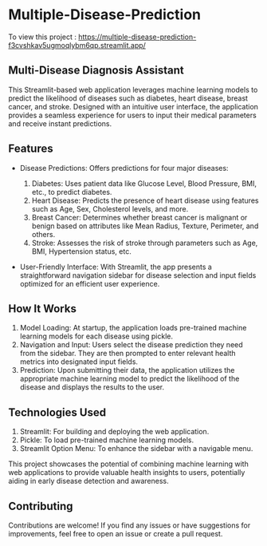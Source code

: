 # Multiple-Disease-Prediction
To view this project : https://multiple-disease-prediction-f3cvshkav5ugmoqlybm6qp.streamlit.app/

## Multi-Disease Diagnosis Assistant
This Streamlit-based web application leverages machine learning models to predict the likelihood of diseases such as diabetes, heart disease, breast cancer, and stroke. Designed with an intuitive user interface, the application provides a seamless experience for users to input their medical parameters and receive instant predictions.

## Features
* Disease Predictions: Offers predictions for four major diseases:

  1. Diabetes: Uses patient data like Glucose Level, Blood Pressure, BMI, etc., to predict diabetes.
  2. Heart Disease: Predicts the presence of heart disease using features such as Age, Sex, Cholesterol levels, and more.
  3. Breast Cancer: Determines whether breast cancer is malignant or benign based on attributes like Mean Radius, Texture, Perimeter, and others.
  4. Stroke: Assesses the risk of stroke through parameters such as Age, BMI, Hypertension status, etc.
* User-Friendly Interface: With Streamlit, the app presents a straightforward navigation sidebar for disease selection and input fields optimized for an efficient user experience.

## How It Works
1. Model Loading: At startup, the application loads pre-trained machine learning models for each disease using pickle.
2. Navigation and Input: Users select the disease prediction they need from the sidebar. They are then prompted to enter relevant health metrics into designated input fields.
3. Prediction: Upon submitting their data, the application utilizes the appropriate machine learning model to predict the likelihood of the disease and displays the results to the user.

## Technologies Used

1. Streamlit: For building and deploying the web application.
2. Pickle: To load pre-trained machine learning models.
3. Streamlit Option Menu: To enhance the sidebar with a navigable menu.

This project showcases the potential of combining machine learning with web applications to provide valuable health insights to users, potentially aiding in early disease detection and awareness.

## Contributing
Contributions are welcome! If you find any issues or have suggestions for improvements, feel free to open an issue or create a pull request.
